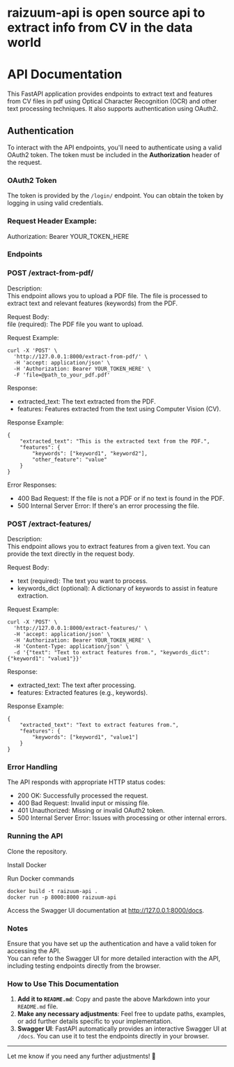 # raizuum-api is open source api to extract info from CV in the data world

# API Documentation

This FastAPI application provides endpoints to extract text and features from CV files in pdf using Optical Character Recognition (OCR) and other text processing techniques. It also supports authentication using OAuth2.

## Authentication

To interact with the API endpoints, you'll need to authenticate using a valid OAuth2 token. The token must be included in the **Authorization** header of the request.

### OAuth2 Token

The token is provided by the `/login/` endpoint. You can obtain the token by logging in using valid credentials.

### Request Header Example:

Authorization: Bearer YOUR_TOKEN_HERE

### Endpoints
### POST /extract-from-pdf/  
Description:  
This endpoint allows you to upload a PDF file. The file is processed to extract text and relevant features (keywords) from the PDF.  

Request Body:  
file (required): The PDF file you want to upload.  

Request Example:  
```
curl -X 'POST' \
  'http://127.0.0.1:8000/extract-from-pdf/' \
  -H 'accept: application/json' \
  -H 'Authorization: Bearer YOUR_TOKEN_HERE' \
  -F 'file=@path_to_your_pdf.pdf'
```

Response:  
- extracted_text: The text extracted from the PDF.  
- features: Features extracted from the text using Computer Vision (CV).  

Response Example:  
```
{
    "extracted_text": "This is the extracted text from the PDF.",
    "features": {
        "keywords": ["keyword1", "keyword2"],
        "other_feature": "value"
    }
}
```

Error Responses:  
- 400 Bad Request: If the file is not a PDF or if no text is found in the PDF.  
- 500 Internal Server Error: If there's an error processing the file.  

### POST /extract-features/
Description:  
This endpoint allows you to extract features from a given text. You can provide the text directly in the request body.  

Request Body:  
- text (required): The text you want to process.  
- keywords_dict (optional): A dictionary of keywords to assist in feature extraction.  

Request Example:
```
curl -X 'POST' \
  'http://127.0.0.1:8000/extract-features/' \
  -H 'accept: application/json' \
  -H 'Authorization: Bearer YOUR_TOKEN_HERE' \
  -H 'Content-Type: application/json' \
  -d '{"text": "Text to extract features from.", "keywords_dict": {"keyword1": "value1"}}'
```

Response:  
- extracted_text: The text after processing.  
- features: Extracted features (e.g., keywords).  

Response Example:  
```
{
    "extracted_text": "Text to extract features from.",
    "features": {
        "keywords": ["keyword1", "value1"]
    }
}
```

### Error Handling
The API responds with appropriate HTTP status codes:  

- 200 OK: Successfully processed the request.  
- 400 Bad Request: Invalid input or missing file.  
- 401 Unauthorized: Missing or invalid OAuth2 token.  
- 500 Internal Server Error: Issues with processing or other internal errors.  

### Running the API  

Clone the repository.  

Install Docker  

Run Docker commands  
```
docker build -t raizuum-api .  
docker run -p 8000:8000 raizuum-api
```

Access the Swagger UI documentation at http://127.0.0.1:8000/docs.  

### Notes
Ensure that you have set up the authentication and have a valid token for accessing the API.  
You can refer to the Swagger UI for more detailed interaction with the API, including testing endpoints directly from the browser.  

### How to Use This Documentation
1. **Add it to `README.md`**: Copy and paste the above Markdown into your `README.md` file.
2. **Make any necessary adjustments**: Feel free to update paths, examples, or add further details specific to your implementation.
3. **Swagger UI**: FastAPI automatically provides an interactive Swagger UI at `/docs`. You can use it to test the endpoints directly in your browser.

---

Let me know if you need any further adjustments! 🚀
